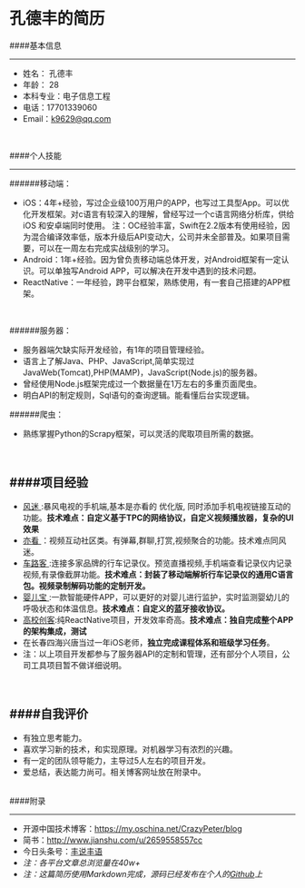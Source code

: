 # 孔德丰的简历

####基本信息

-------


* 姓名： 孔德丰
* 年龄： 28
* 本科专业：电子信息工程
* 电话：17701339060
* Email：k9629@qq.com
<br>

####个人技能

-------

######移动端：
* iOS：4年+经验，写过企业级100万用户的APP，也写过工具型App。可以优化开发框架。对c语言有较深入的理解，曾经写过一个c语言网络分析库，供给iOS 和安卓端同时使用。
    注：OC经验丰富，Swift在2.2版本有使用经验，因为混合编译效率低，版本升级后API变动大，公司并未全部普及。如果项目需要，可以在一周左右完成实战级别的学习。
* Android：1年+经验。因为曾负责移动端总体开发，对Android框架有一定认识。可以单独写Android APP，可以解决在开发中遇到的技术问题。
* ReactNative：一年经验，跨平台框架，熟练使用，有一套自己搭建的APP框架。
<br>

######服务器：
* 服务器端欠缺实际开发经验，有1年的项目管理经验。
* 语言上了解Java、PHP、JavaScript,简单实现过JavaWeb(Tomcat),PHP(MAMP)，JavaScript(Node.js)的服务器。
* 曾经使用Node.js框架完成过一个数据量在1万左右的多重页面爬虫。
* 明白API的制定规则，Sql语句的查询逻辑。能看懂后台实现逻辑。

######爬虫：
* 熟练掌握Python的Scrapy框架，可以灵活的爬取项目所需的数据。

<br>

####项目经验
-------

* [ 风迷 ](http://www.fengmi.tv/):暴风电视的手机端,基本是亦看的  优化版, 同时添加手机电视链接互动的功能。**技术难点：自定义基于TPC的网络协议，自定义视频播放器，复杂的UI效果**
* [ 亦看 ](https://baike.baidu.com/item/%E4%BA%A6%E7%9C%8B/16850911?fr=aladdin)：视频互动社区类。有弹幕,群聊,打赏,视频聚合的功能。技术难点同风迷。
* [ 车路客 ](http://www.yxdown.com/iossoft/306558.html):连接多家品牌的行车记录仪。预览直播视频,手机端查看记录仪内记录视频,有录像截屏功能。**技术难点：封装了移动端解析行车记录仪的通用C语言包。视频录制解码功能的定制开发。**
* [ 婴儿宝 ](https://baike.baidu.com/item/%E5%A9%B4%E5%84%BF%E4%BF%9D/20303158?fr=aladdin):一款智能硬件APP，可以更好的对婴儿进行监护，实时监测婴幼儿的呼吸状态和体温信息。**技术难点：自定义的蓝牙接收协议。**
* [高校创客](https://www.pgyer.com/5XoU):纯ReactNative项目，开发效率奇高。**技术难点：独自完成整个APP的架构集成，测试**
* 在长春四海兴唐当过一年iOS老师，**独立完成课程体系和班级学习任务**。
* 注：以上项目开发都参与了服务器API的定制和管理，还有部分个人项目，公司工具项目暂不做详细说明。

<br>

####自我评价
-------
* 有独立思考能力。
* 喜欢学习新的技术，和实现原理。对机器学习有浓烈的兴趣。
* 有一定的团队领导能力，主导过5人左右的项目开发。
* 爱总结，表达能力尚可。相关博客网址放在附录中。

<br>
####附录

-------
* 开源中国技术博客：https://my.oschina.net/CrazyPeter/blog
* 简书：http://www.jianshu.com/u/2659558557cc
* 今日头条号：[丰说丰语](http://m.toutiao.com/profile/56321594308/?&tt_from=mobile_qq&utm_source=mobile_qq&utm_medium=toutiao_ios&utm_campaign=client_share)
* *注：各平台文章总浏览量在40w+*
* *注：这篇简历使用Markdown完成，源码已经发布在个人的[Github](https://github.com/CrazyPeter/Who_I_AM)上*






